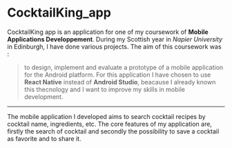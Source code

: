 # CocktailKing_app
CocktailKing app is an application for one of my coursework of **Mobile Applications Developpement**. During my Scottish year in *Napier University* in Edinburgh, I have done various projects. The aim of this coursework was :
>to design, implement and evaluate a prototype of a mobile application for the Android platform.
For this application I have chosen to use **React Native** instead of **Android Studio**, beacause I already known this thecnology and I want to improve my skills in mobile development.
---
The mobile application I developed aims to search cocktail recipes by cocktail name, ingredients, etc. The core features of my application are, firstly the search of cocktail and secondly the possibility to save a cocktail as favorite and to share it.
